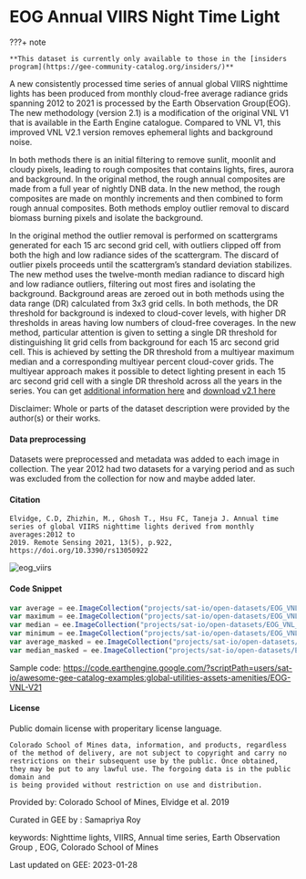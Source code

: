 # EOG Annual VIIRS Night Time Light

<div class="result" markdown>

???+ note

    **This dataset is currently only available to those in the [insiders program](https://gee-community-catalog.org/insiders/)**

</div>

A new consistently processed time series of annual global VIIRS nighttime lights has been produced from monthly cloud-free average radiance grids spanning 2012 to 2021 is processed by the Earth Observation Group(EOG). The new methodology (version 2.1) is a modification of the original VNL V1 that is available in the Earth Engine catalogue. Compared to VNL V1, this improved VNL V2.1 version removes ephemeral lights and background noise.

In both methods there is an initial filtering to remove sunlit, moonlit and cloudy pixels, leading to rough composites that contains lights, fires, aurora and background. In the original method, the rough annual composites are made from a full year of nightly DNB data. In the new method, the rough composites are made on monthly increments and then combined to form rough annual composites. Both methods employ outlier removal to discard biomass burning pixels and isolate the background.

In the original method the outlier removal is performed on scattergrams generated for each 15 arc second grid cell, with outliers clipped off from both the high and low radiance sides of the scattergram. The discard of outlier pixels proceeds until the scattergram’s standard deviation stabilizes. The new method uses the twelve-month median radiance to discard high and low radiance outliers, filtering out most fires and isolating the background. Background areas are zeroed out in both methods using the data range (DR) calculated from 3x3 grid cells. In both methods, the DR threshold for background is indexed to cloud-cover levels, with higher DR thresholds in areas having low numbers of cloud-free coverages. In the new method, particular attention is given to setting a single DR threshold for distinguishing lit grid cells from background for each 15 arc second grid cell. This is achieved by setting the DR threshold from a multiyear maximum median and a corresponding multiyear percent cloud-cover grids. The multiyear approach makes it possible to detect lighting present in each 15 arc second grid cell with a single DR threshold across all the years in the series. You can get [additional information here](https://eogdata.mines.edu/products/vnl/#annual_v2) and [download v2.1 here](https://eogdata.mines.edu/nighttime_light/annual/v21/)

Disclaimer: Whole or parts of the dataset description were provided by the author(s) or their works.

#### Data preprocessing
Datasets were preprocessed and metadata was added to each image in collection. The year 2012 had two datasets for a varying period and as such was excluded from the collection for now and maybe added later.

#### Citation

```
Elvidge, C.D, Zhizhin, M., Ghosh T., Hsu FC, Taneja J. Annual time series of global VIIRS nighttime lights derived from monthly averages:2012 to
2019. Remote Sensing 2021, 13(5), p.922, https://doi.org/10.3390/rs13050922
```

![eog_viirs](https://user-images.githubusercontent.com/6677629/215304379-2cbf6e19-1c66-4dd5-b974-5db99ba719f6.gif)

#### Code Snippet

```js
var average = ee.ImageCollection("projects/sat-io/open-datasets/EOG_VNL_V21/average");
var maximum = ee.ImageCollection("projects/sat-io/open-datasets/EOG_VNL_V21/maximum");
var median = ee.ImageCollection("projects/sat-io/open-datasets/EOG_VNL_V21/median");
var minimum = ee.ImageCollection("projects/sat-io/open-datasets/EOG_VNL_V21/minimum");
var average_masked = ee.ImageCollection("projects/sat-io/open-datasets/EOG_VNL_V21/average_masked");
var median_masked = ee.ImageCollection("projects/sat-io/open-datasets/EOG_VNL_V21/median_masked");
```

Sample code: https://code.earthengine.google.com/?scriptPath=users/sat-io/awesome-gee-catalog-examples:global-utilities-assets-amenities/EOG-VNL-V21

#### License
Public domain license with properitary license language.

```
Colorado School of Mines data, information, and products, regardless of the method of delivery, are not subject to copyright and carry no
restrictions on their subsequent use by the public. Once obtained, they may be put to any lawful use. The forgoing data is in the public domain and
is being provided without restriction on use and distribution.
```

Provided by: Colorado School of Mines, Elvidge et al. 2019

Curated in GEE by : Samapriya Roy

keywords: Nighttime lights, VIIRS, Annual time series, Earth Observation Group , EOG, Colorado School of Mines

Last updated on GEE: 2023-01-28

